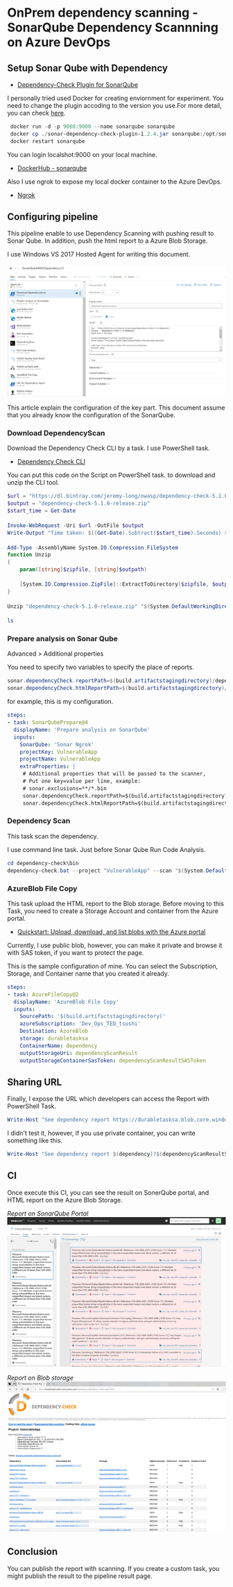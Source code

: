 # OnPrem dependency scanning - SonarQube Dependency Scannning on Azure DevOps

## Setup Sonar Qube with Dependency

* [Dependency-Check Plugin for SonarQube](https://github.com/SonarSecurityCommunity/dependency-check-sonar-plugin)

I personally tried used Docker for creating enviornment for experiment. You need to change the plugin accoding to the version you use.For more detail, you can check [here](https://github.com/SonarSecurityCommunity/dependency-check-sonar-plugin).

``` powershell
 docker run -d -p 9000:9000 --name sonarqube sonarqube
 docker cp ./sonar-dependency-check-plugin-1.2.4.jar sonarqube:/opt/sonarqube/extensions/plugins sonar-dependency-check-plugin-1.2.4.jar
 docker restart sonarqube
```

You can login localshot:9000 on your local machine.

* [DockerHub - sonarqube](https://hub.docker.com/_/sonarqube)

Also I use ngrok to expose my local docker container to the Azure DevOps.

* [Ngrok](https://ngrok.com/)

## Configuring pipeline

This pipeline enable to use Dependency Scanning with pushing result to Sonar Qube. In addition, push the html report to a Azure Blob Storage.

I use Windows VS 2017 Hosted Agent for writing this document.  

![pipeline overview](../images/pipeline.png)

This article explain the configuration of the key part. This document assume that you already know the configuration of the SonarQube.

### Download DependencyScan

Download the Dependency Check CLI by a task. I use PowerShell task.

* [Dependency Check CLI](https://jeremylong.github.io/DependencyCheck/dependency-check-cli/index.html)

You can put this code on the Script on PowerShell task. to download and unzip the CLI tool.

``` powershell
$url = "https://dl.bintray.com/jeremy-long/owasp/dependency-check-5.1.0-release.zip"
$output = "dependency-check-5.1.0-release.zip"
$start_time = Get-Date

Invoke-WebRequest -Uri $url -OutFile $output
Write-Output "Time taken: $((Get-Date).Subtract($start_time).Seconds) second(s)"

Add-Type -AssemblyName System.IO.Compression.FileSystem
function Unzip
{
    param([string]$zipfile, [string]$outpath)

    [System.IO.Compression.ZipFile]::ExtractToDirectory($zipfile, $outpath)
}

Unzip "dependency-check-5.1.0-release.zip" "$(System.DefaultWorkingDirectory)"

ls
```

### Prepare analysis on Sonar Qube

Advanced > Additional properties

You need to specify two variables to specify the place of reports.

``` powershell
sonar.dependencyCheck.reportPath=$(build.artifactstagingdirectory)/dependency-check-report.xml
sonar.dependencyCheck.htmlReportPath=$(build.artifactstagingdirectory)/dependency-check-report.html
```

for example, this is my configuration.

``` yaml
steps:
- task: SonarQubePrepare@4
  displayName: 'Prepare analysis on SonarQube'
  inputs:
    SonarQube: 'Sonar Ngrok'
    projectKey: VulnerableApp
    projectName: VulnerableApp
    extraProperties: |
     # Additional properties that will be passed to the scanner,
     # Put one key=value per line, example:
     # sonar.exclusions=**/*.bin
     sonar.dependencyCheck.reportPath=$(build.artifactstagingdirectory)/dependency-check-report.xml
     sonar.dependencyCheck.htmlReportPath=$(build.artifactstagingdirectory)/dependency-check-report.html
```

### Dependency Scan

This task scan the dependency.

I use command line task. Just before Sonar Qube Run Code Analysis.

``` powershell
cd dependency-check\bin
dependency-check.bat --project "VulnerableApp" --scan "$(System.DefaultWorkingDirectory)" -o "$(build.artifactstagingdirectory)" -f XML -f HTML
```

### AzureBlob File Copy

This task upload the HTML report to the Blob storage. Before moving to this Task, you need to create a Storage Account and container from the Azure portal.

* [Quickstart: Upload, download, and list blobs with the Azure portal](https://docs.microsoft.com/en-us/azure/storage/blobs/storage-quickstart-blobs-portal)

Currently, I use public blob, however, you can make it private and browse it with SAS token, if you want to protect the page.

This is the sample configuration of mine. You can select the Subscription, Storage, and Container name that you created it already.

``` yaml
steps:
- task: AzureFileCopy@2
  displayName: 'AzureBlob File Copy'
  inputs:
    SourcePath: '$(build.artifactstagingdirectory)'
    azureSubscription: 'Dev_Ops_TED_tsushi'
    Destination: AzureBlob
    storage: durabletasksa
    ContainerName: dependency
    outputStorageUri: dependencyScanResult
    outputStorageContainerSasToken: dependencyScanResultSASToken
```

## Sharing URL

Finally, I expose the URL which developers can access the Report with PowerShell Task.

``` powershell
Write-Host "See dependency report https://durabletasksa.blob.core.windows.net/dependency/dependency-check-report.html"
```

I didn't test it, however, if you use private container, you can write something like this.

``` powershell
Write-Host "See dependency report $(dependency)?$(dependencyScanResultSASToken)"
```

## CI

Once execute this CI, you can see the result on SonerQube portal, and HTML report on the Azure Blob Storage.

_Report on SonarQube Portal_
![SonarQubePortal](../images/sonarqube.png)

_Report on Blob storage_
![HTML Report](../images/report.png)

## Conclusion

You can publish the report with scanning. If you create a custom task, you might publish the result to the pipeline result page.
